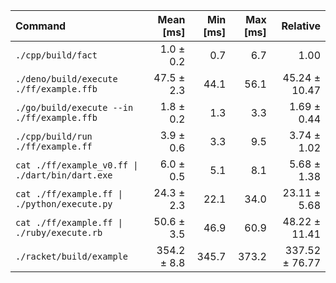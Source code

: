 | Command | Mean [ms] | Min [ms] | Max [ms] | Relative |
|:---|---:|---:|---:|---:|
| `./cpp/build/fact` | 1.0 ± 0.2 | 0.7 | 6.7 | 1.00 |
| `./deno/build/execute ./ff/example.ffb` | 47.5 ± 2.3 | 44.1 | 56.1 | 45.24 ± 10.47 |
| `./go/build/execute --in ./ff/example.ffb` | 1.8 ± 0.2 | 1.3 | 3.3 | 1.69 ± 0.44 |
| `./cpp/build/run ./ff/example.ff` | 3.9 ± 0.6 | 3.3 | 9.5 | 3.74 ± 1.02 |
| `cat ./ff/example_v0.ff \| ./dart/bin/dart.exe` | 6.0 ± 0.5 | 5.1 | 8.1 | 5.68 ± 1.38 |
| `cat ./ff/example.ff \| ./python/execute.py` | 24.3 ± 2.3 | 22.1 | 34.0 | 23.11 ± 5.68 |
| `cat ./ff/example.ff \| ./ruby/execute.rb` | 50.6 ± 3.5 | 46.9 | 60.9 | 48.22 ± 11.41 |
| `./racket/build/example` | 354.2 ± 8.8 | 345.7 | 373.2 | 337.52 ± 76.77 |
